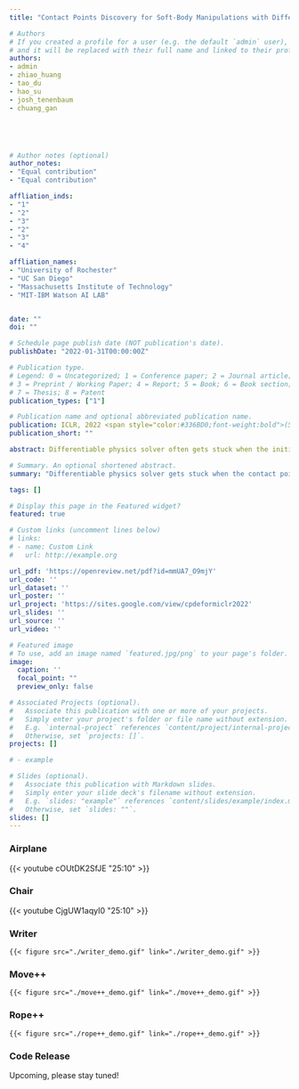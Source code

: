 ```yaml
---
title: "Contact Points Discovery for Soft-Body Manipulations with Differentiable Physics"

# Authors
# If you created a profile for a user (e.g. the default `admin` user), write the username (folder name) here 
# and it will be replaced with their full name and linked to their profile.
authors:
- admin
- zhiao_huang
- tao_du
- hao_su
- josh_tenenbaum
- chuang_gan





# Author notes (optional)
author_notes:
- "Equal contribution"
- "Equal contribution"

affliation_inds:
- "1"
- "2"
- "3"
- "2"
- "3"
- "4"

affliation_names:
- "University of Rochester"
- "UC San Diego"
- "Massachusetts Institute of Technology"
- "MIT-IBM Watson AI LAB"


date: ""
doi: ""

# Schedule page publish date (NOT publication's date).
publishDate: "2022-01-31T00:00:00Z"

# Publication type.
# Legend: 0 = Uncategorized; 1 = Conference paper; 2 = Journal article;
# 3 = Preprint / Working Paper; 4 = Report; 5 = Book; 6 = Book section;
# 7 = Thesis; 8 = Patent
publication_types: ["1"]

# Publication name and optional abbreviated publication name.
publication: ICLR, 2022 <span style="color:#336BD0;font-weight:bold">(Spotlight, 5%)</span>
publication_short: ""

abstract: Differentiable physics solver often gets stuck when the initial contact points of the end effectors are sub-optimal or when performing multi-stage tasks that require contact point switching, which often leads to many local minima. To address this challenge, we propose a contact point discovery approach (CPDeform) that guides the stand-alone differentiable physics solver to deform various soft-body plasticines.

# Summary. An optional shortened abstract.
summary: "Differentiable physics solver gets stuck when the contact points of the end effectors are sub-optimal. We propose a contact point discovery approach that guides the stand-alone differentiable physics solver to deform various soft-body plasticines."

tags: []

# Display this page in the Featured widget?
featured: true

# Custom links (uncomment lines below)
# links:
# - name: Custom Link
#   url: http://example.org

url_pdf: 'https://openreview.net/pdf?id=mmUA7_O9mjY'
url_code: ''
url_dataset: ''
url_poster: ''
url_project: 'https://sites.google.com/view/cpdeformiclr2022'
url_slides: ''
url_source: ''
url_video: ''

# Featured image
# To use, add an image named `featured.jpg/png` to your page's folder. 
image:
  caption: ''
  focal_point: ""
  preview_only: false

# Associated Projects (optional).
#   Associate this publication with one or more of your projects.
#   Simply enter your project's folder or file name without extension.
#   E.g. `internal-project` references `content/project/internal-project/index.md`.
#   Otherwise, set `projects: []`.
projects: []

# - example

# Slides (optional).
#   Associate this publication with Markdown slides.
#   Simply enter your slide deck's filename without extension.
#   E.g. `slides: "example"` references `content/slides/example/index.md`.
#   Otherwise, set `slides: ""`.
slides: []
---
```


### Airplane

{{< youtube cOUtDK2SfJE "25:10" >}}


### Chair

{{< youtube CjgUW1aqyI0 "25:10" >}}

### Writer

`{{< figure src="./writer_demo.gif" link="./writer_demo.gif" >}}`

### Move++ 

`{{< figure src="./move++_demo.gif" link="./move++_demo.gif" >}}`

### Rope++ 

`{{< figure src="./rope++_demo.gif" link="./rope++_demo.gif" >}}`

### Code Release

Upcoming, please stay tuned!


<!-- {{% callout note %}}
Click the *Cite* button above to demo the feature to enable visitors to import publication metadata into their reference management software.
{{% /callout %}}

{{% callout note %}}
Create your slides in Markdown - click the *Slides* button to check out the example.
{{% /callout %}}

Supplementary notes can be added here, including [code, math, and images](https://wowchemy.com/docs/writing-markdown-latex/). -->
